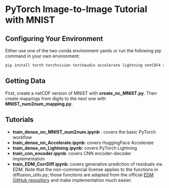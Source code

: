 # PyTorch Image-to-Image Tutorial with MNIST

## Configuring Your Environment
Either use one of the two conda environment yamls or run the following pip command in your own environment:

```bash
pip install torch torchvision torchaudio accelerate lightning netCDF4 xarray matplotlib jupyterlab tqdm
```

## Getting Data

First, create a netCDF version of MNIST with **create_nc_MNIST.py**. Then create mappings from digits to the next one with **MNIST_num2num_mapping.py**.

## Tutorials

- **train_dense_nn_MNIST_num2num.ipynb** : covers the basic PyTorch workflow
- **train_dense_nn_Accelerate.ipynb**: covers HuggingFace Accelerate
- **train_dense_nn_Lightning.ipynb**: covers PyTorch Lightning
- **train_cnn_encoder.ipynb**: covers CNN encoder-decoder implementation
- **train_EDM_CorrDiff.ipynb**: covers generative prediction of residuals via EDM. Note that the non-commercial license applies to the functions in diffusion_utils.py; those functions are adapted from the official [EDM GitHub repository](https://github.com/NVlabs/edm/tree/main) and make implementation much easier.